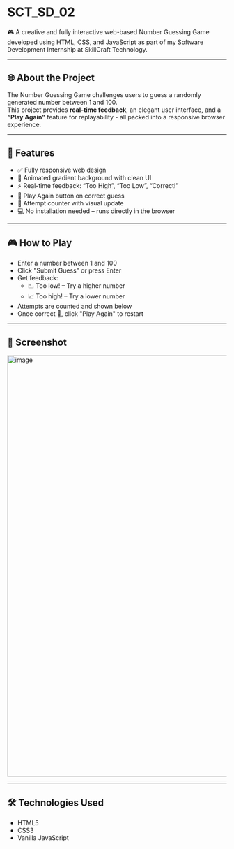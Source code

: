 # SCT_SD_02
🎮 A creative and fully interactive web-based Number Guessing Game developed using HTML, CSS, and JavaScript as part of my Software Development Internship at SkillCraft Technology.

---

## 🌐 About the Project

The Number Guessing Game challenges users to guess a randomly generated number between 1 and 100.  
This project provides **real-time feedback**, an elegant user interface, and a **“Play Again”** feature for replayability - all packed into a responsive browser experience.

---

## 🚀 Features

- ✅ Fully responsive web design
- 🎨 Animated gradient background with clean UI
- ⚡ Real-time feedback: “Too High”, “Too Low”, “Correct!”
- 🔁 Play Again button on correct guess
- 🧠 Attempt counter with visual update
- 💻 No installation needed – runs directly in the browser

---

## 🎮 How to Play

- Enter a number between 1 and 100
- Click "Submit Guess" or press Enter
- Get feedback:
  - 📉 Too low! – Try a higher number
  - 📈 Too high! – Try a lower number
- Attempts are counted and shown below
- Once correct 🎉, click "Play Again" to restart

---

## 📸 Screenshot

 <img width="1918" height="965" alt="image" src="https://github.com/user-attachments/assets/47a35fb6-f6e6-495f-b2b5-8e58cf6888ac" />

---

## 🛠️ Technologies Used

- HTML5
- CSS3
- Vanilla JavaScript



